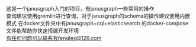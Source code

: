 这是一个janusgraph入门的项目，有janusgraph一些常用的操作  
查询建议使用gremlin进行查询，对于janusgraph的schema的操作建议使用内嵌模式
在docker文件夹中有janusgraph+cql+elasticsearch 的docker-compose文件能帮助你快速搭建开发环境  
有任何问题可以联系我fenglex@126.com